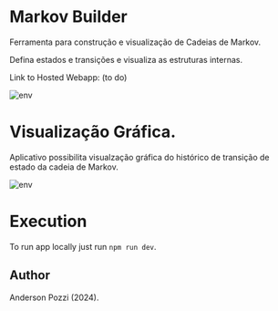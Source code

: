 # Markov Builder

Ferramenta para construção e visualização de Cadeias de Markov.

Defina estados e transições e visualiza as estruturas internas.

Link to Hosted Webapp: (to do)

![env](https://github.com/user-attachments/assets/9a2795cc-6b98-43ae-90d5-51890899755a)


# Visualização Gráfica.

Aplicativo possibilita visualzação gráfica do histórico de transição de estado da cadeia de Markov.

![env](https://github.com/user-attachments/assets/46e6f72a-31d3-4e7e-91c6-44273a374727)





# Execution

To run app locally just run `npm run dev`.

## Author

Anderson Pozzi (2024).

